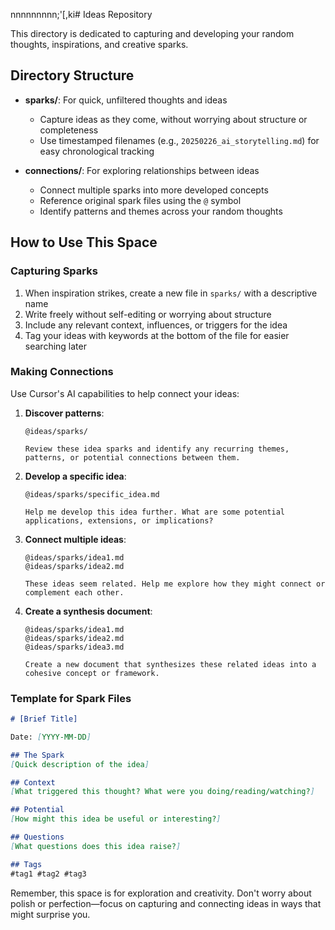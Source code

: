 nnnnnnnnn;'[,ki# Ideas Repository

This directory is dedicated to capturing and developing your random thoughts, inspirations, and creative sparks.

## Directory Structure

- **sparks/**: For quick, unfiltered thoughts and ideas
  - Capture ideas as they come, without worrying about structure or completeness
  - Use timestamped filenames (e.g., `20250226_ai_storytelling.md`) for easy chronological tracking
  
- **connections/**: For exploring relationships between ideas
  - Connect multiple sparks into more developed concepts
  - Reference original spark files using the `@` symbol
  - Identify patterns and themes across your random thoughts

## How to Use This Space

### Capturing Sparks

1. When inspiration strikes, create a new file in `sparks/` with a descriptive name
2. Write freely without self-editing or worrying about structure
3. Include any relevant context, influences, or triggers for the idea
4. Tag your ideas with keywords at the bottom of the file for easier searching later

### Making Connections

Use Cursor's AI capabilities to help connect your ideas:

1. **Discover patterns**: 
   ```
   @ideas/sparks/
   
   Review these idea sparks and identify any recurring themes, patterns, or potential connections between them.
   ```

2. **Develop a specific idea**:
   ```
   @ideas/sparks/specific_idea.md
   
   Help me develop this idea further. What are some potential applications, extensions, or implications?
   ```

3. **Connect multiple ideas**:
   ```
   @ideas/sparks/idea1.md
   @ideas/sparks/idea2.md
   
   These ideas seem related. Help me explore how they might connect or complement each other.
   ```

4. **Create a synthesis document**:
   ```
   @ideas/sparks/idea1.md
   @ideas/sparks/idea2.md
   @ideas/sparks/idea3.md
   
   Create a new document that synthesizes these related ideas into a cohesive concept or framework.
   ```

### Template for Spark Files

```markdown
# [Brief Title]

Date: [YYYY-MM-DD]

## The Spark
[Quick description of the idea]

## Context
[What triggered this thought? What were you doing/reading/watching?]

## Potential
[How might this idea be useful or interesting?]

## Questions
[What questions does this idea raise?]

## Tags
#tag1 #tag2 #tag3
```

Remember, this space is for exploration and creativity. Don't worry about polish or perfection—focus on capturing and connecting ideas in ways that might surprise you. 